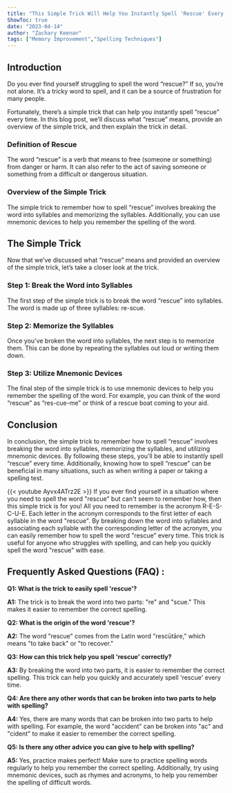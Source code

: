 ```yaml
---
title: "This Simple Trick Will Help You Instantly Spell 'Rescue' Every Time!"
ShowToc: true 
date: "2023-04-14"
author: "Zachary Keenan" 
tags: ["Memory Improvement","Spelling Techniques"]
---
```

## Introduction

Do you ever find yourself struggling to spell the word “rescue?” If so, you’re not alone. It’s a tricky word to spell, and it can be a source of frustration for many people. 

Fortunately, there’s a simple trick that can help you instantly spell “rescue” every time. In this blog post, we’ll discuss what “rescue” means, provide an overview of the simple trick, and then explain the trick in detail. 

### Definition of Rescue

The word “rescue” is a verb that means to free (someone or something) from danger or harm. It can also refer to the act of saving someone or something from a difficult or dangerous situation. 

### Overview of the Simple Trick

The simple trick to remember how to spell “rescue” involves breaking the word into syllables and memorizing the syllables. Additionally, you can use mnemonic devices to help you remember the spelling of the word. 

## The Simple Trick

Now that we’ve discussed what “rescue” means and provided an overview of the simple trick, let’s take a closer look at the trick. 

### Step 1: Break the Word into Syllables

The first step of the simple trick is to break the word “rescue” into syllables. The word is made up of three syllables: re-scue. 

### Step 2: Memorize the Syllables

Once you’ve broken the word into syllables, the next step is to memorize them. This can be done by repeating the syllables out loud or writing them down. 

### Step 3: Utilize Mnemonic Devices

The final step of the simple trick is to use mnemonic devices to help you remember the spelling of the word. For example, you can think of the word “rescue” as “res-cue-me” or think of a rescue boat coming to your aid. 

## Conclusion

In conclusion, the simple trick to remember how to spell “rescue” involves breaking the word into syllables, memorizing the syllables, and utilizing mnemonic devices. By following these steps, you’ll be able to instantly spell “rescue” every time. Additionally, knowing how to spell “rescue” can be beneficial in many situations, such as when writing a paper or taking a spelling test.

{{< youtube Ayvx4ATrz2E >}} 
If you ever find yourself in a situation where you need to spell the word "rescue" but can't seem to remember how, then this simple trick is for you! All you need to remember is the acronym R-E-S-C-U-E. Each letter in the acronym corresponds to the first letter of each syllable in the word "rescue". By breaking down the word into syllables and associating each syllable with the corresponding letter of the acronym, you can easily remember how to spell the word "rescue" every time. This trick is useful for anyone who struggles with spelling, and can help you quickly spell the word "rescue" with ease.

## Frequently Asked Questions (FAQ) :
**Q1: What is the trick to easily spell 'rescue'?**

**A1:** The trick is to break the word into two parts: "re" and "scue." This makes it easier to remember the correct spelling.

**Q2: What is the origin of the word 'rescue'?**

**A2:** The word "rescue" comes from the Latin word "rescūtāre," which means "to take back" or "to recover."

**Q3: How can this trick help you spell 'rescue' correctly?**

**A3:** By breaking the word into two parts, it is easier to remember the correct spelling. This trick can help you quickly and accurately spell 'rescue' every time.

**Q4: Are there any other words that can be broken into two parts to help with spelling?**

**A4:** Yes, there are many words that can be broken into two parts to help with spelling. For example, the word "accident" can be broken into "ac" and "cident" to make it easier to remember the correct spelling.

**Q5: Is there any other advice you can give to help with spelling?**

**A5:** Yes, practice makes perfect! Make sure to practice spelling words regularly to help you remember the correct spelling. Additionally, try using mnemonic devices, such as rhymes and acronyms, to help you remember the spelling of difficult words.





